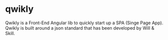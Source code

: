 # qwikly
Qwikly is a Front-End Angular lib to quickly start up a SPA (Singe Page App). Qwikly is built around a json standard that has been developed by Will &amp; Skill. 
